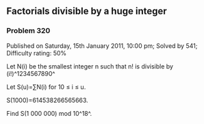 Factorials divisible by a huge integer
--------------------------------------

### Problem 320

Published on Saturday, 15th January 2011, 10:00 pm; Solved by 541;
Difficulty rating: 50%

Let N(i) be the smallest integer n such that n! is divisible by
(i!)^1234567890^

Let S(u)=∑N(i) for 10 ≤ i ≤ u.

S(1000)=614538266565663.

Find S(1 000 000) mod 10^18^.
